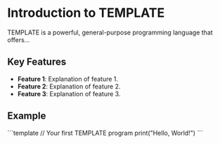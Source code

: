 # Introduction to TEMPLATE

TEMPLATE is a powerful, general-purpose programming language that offers...

## Key Features

- **Feature 1**: Explanation of feature 1.
- **Feature 2**: Explanation of feature 2.
- **Feature 3**: Explanation of feature 3.

## Example

\```template
// Your first TEMPLATE program
print("Hello, World!")
\```

